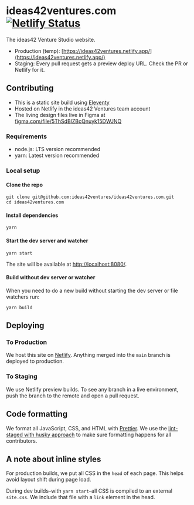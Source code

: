 # ideas42ventures.com [![Netlify Status](https://api.netlify.com/api/v1/badges/06655ace-67fc-4a5e-a30a-2d9066bc4cd2/deploy-status)](https://app.netlify.com/sites/ideas42ventures/deploys)

The ideas42 Venture Studio website.

- Production (temp): [https://ideas42ventures.netlify.app/](https://ideas42ventures.netlify.app/)
- Staging: Every pull request gets a preview deploy URL. Check the PR or Netlify for it.

## Contributing

- This is a static site build using [Eleventy](https://www.11ty.dev/docs)
- Hosted on Netlify in the ideas42 Ventures team account
- The living design files live in Figma at [figma.com/file/5ThSdBlZBcQnuyk15DWJNQ](https://www.figma.com/file/5ThSdBlZBcQnuyk15DWJNQ/Site?node-id=0%3A1)

### Requirements

- node.js: LTS version recommended
- yarn: Latest version recommended

### Local setup

#### Clone the repo

```
git clone git@github.com:ideas42ventures/ideas42ventures.com.git
cd ideas42ventures.com
```

#### Install dependencies

```
yarn
```

#### Start the dev server and watcher

```
yarn start
```

The site will be available at [http://localhost:8080/](http://localhost:8080/).

#### Build without dev server or watcher

When you need to do a new build without starting the dev server or file watchers run:

```
yarn build
```

## Deploying

### To Production

We host this site on [Netlify](https://www.netlify.com/). Anything merged into the `main` branch is deployed to production.

### To Staging

We use Netlify preview builds. To see any branch in a live environment, push the branch to the remote and open a pull request.

## Code formatting

We format all JavaScript, CSS, and HTML with [Prettier](https://prettier.io). We use the [lint-staged with husky approach](https://prettier.io/docs/en/precommit.html#option-1-lint-stagedhttpsgithubcomokonetlint-staged) to make sure formatting happens for all contributors.

## A note about inline styles

For production builds, we put all CSS in the `head` of each page. This helps avoid layout shift during page load.

During dev builds–with `yarn start`–all CSS is compiled to an external `site.css`. We include that file with a `link` element in the head.
